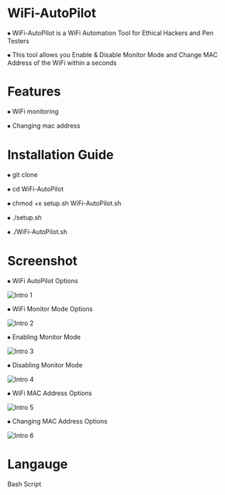 # WiFi-AutoPilot
⦁  WiFi-AutoPilot is a WiFi Automation Tool for Ethical Hackers and Pen Testers

⦁  This tool allows you Enable & Disable Monitor Mode and Change MAC Address of the WiFi within a seconds

# Features
⦁  WiFi monitoring

⦁  Changing mac address

# Installation Guide
⦁  git clone

⦁  cd WiFi-AutoPilot

⦁  chmod +x setup.sh WiFi-AutoPilot.sh

⦁ ./setup.sh

⦁  ./WiFi-AutoPilot.sh

# Screenshot
⦁ WiFi AutoPilot Options

![Intro 1](https://user-images.githubusercontent.com/117492322/208420778-087c1fff-f96b-47fb-a968-d01fc8bb1c35.png)

⦁ WiFi Monitor Mode Options

![Intro 2](https://user-images.githubusercontent.com/117492322/208420941-902dca17-e292-4f6b-88ba-a292fa0af4ad.png)

⦁ Enabling Monitor Mode

![Intro 3](https://user-images.githubusercontent.com/117492322/208421047-889cfdae-e82f-4c38-9b00-a828fb45685d.png)

⦁ Disabling Monitor Mode

![Intro 4](https://user-images.githubusercontent.com/117492322/208421073-00fc9a4a-f818-4390-81c7-e39c9250323f.png)

⦁ WiFi MAC Address Options

![Intro 5](https://user-images.githubusercontent.com/117492322/208421086-7b27d4d4-d99b-4dcc-8be4-52745ff417f9.png)

⦁ Changing MAC Address Options

![Intro 6](https://user-images.githubusercontent.com/117492322/208421103-a2803b96-4d19-4054-91a7-2a84446905b6.png)


# Langauge
  Bash Script
